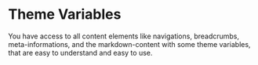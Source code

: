 # Theme Variables

You have access to all content elements like navigations, breadcrumbs, meta-informations, and the markdown-content with some theme variables, that are easy to understand and easy to use.


